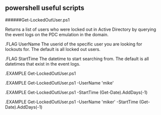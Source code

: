 ## powershell useful scripts

######Get-LockedOutUser.ps1 

Returns a list of users who were locked out in Active Directory
by querying the event logs on the PDC emulation in the domain.
 
.FLAG UserName
    The userid of the specific user you are looking for lockouts for. The default is all locked out users.
 
.FLAG StartTime
    The datetime to start searching from. The default is all datetimes that exist in the event logs.
 
.EXAMPLE
    Get-LockedOutUser.ps1
 
.EXAMPLE
    Get-LockedOutUser.ps1 -UserName 'mike'
 
.EXAMPLE
    Get-LockedOutUser.ps1 -StartTime (Get-Date).AddDays(-1)
 
.EXAMPLE
    Get-LockedOutUser.ps1 -UserName 'miker' -StartTime (Get-Date).AddDays(-1)
